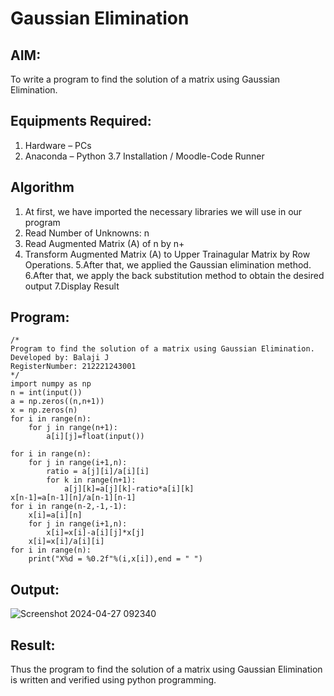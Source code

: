 # Gaussian Elimination

## AIM:
To write a program to find the solution of a matrix using Gaussian Elimination.

## Equipments Required:
1. Hardware – PCs
2. Anaconda – Python 3.7 Installation / Moodle-Code Runner

## Algorithm
1. At first, we have imported the necessary libraries we will use in our program
2. Read Number of Unknowns: n
3. Read Augmented Matrix (A) of n by n+
4. Transform Augmented Matrix (A) to Upper Trainagular Matrix by Row Operations.
5.After that, we applied the Gaussian elimination method.
6.After that, we apply the back substitution method to obtain the desired output
7.Display Result

## Program:
```
/*
Program to find the solution of a matrix using Gaussian Elimination.
Developed by: Balaji J
RegisterNumber: 212221243001
*/
import numpy as np
n = int(input())
a = np.zeros((n,n+1))
x = np.zeros(n)
for i in range(n):
    for j in range(n+1):
        a[i][j]=float(input())
    
for i in range(n):
    for j in range(i+1,n):
        ratio = a[j][i]/a[i][i]
        for k in range(n+1):
            a[j][k]=a[j][k]-ratio*a[i][k]
x[n-1]=a[n-1][n]/a[n-1][n-1]
for i in range(n-2,-1,-1):
    x[i]=a[i][n]
    for j in range(i+1,n):
        x[i]=x[i]-a[i][j]*x[j]
    x[i]=x[i]/a[i][i]
for i in range(n):
    print("X%d = %0.2f"%(i,x[i]),end = " ")
```
## Output:

![Screenshot 2024-04-27 092340](https://github.com/Balaji-Jothiramalingam/Gaussian/assets/114234865/2ada3b36-0f79-4f53-aaa2-be743545e3e2)




## Result:
Thus the program to find the solution of a matrix using Gaussian Elimination is written and verified using python programming.

